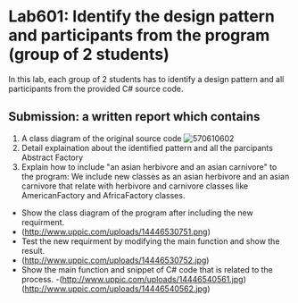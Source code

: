 # Lab601: Identify the design pattern and participants from the program (group of 2 students)

In this lab, each group of 2 students has to identify a design pattern and all participants 
from the provided C# source code. 

## Submission: a written report which contains

1. A class diagram of the original source code
![570610602](http://www.uppic.com/uploads/14446496371.png)
2. Detail explaination about the identified pattern and all the parcipants
    Abstract Factory
3. Explain how to include "an asian herbivore and an asian carnivore" to the program: 
    We include new classes as an asian herbivore and an asian carnivore that relate with herbivore and carnivore classes like AmericanFactory and AfricaFactory classes.
  - Show the class diagram of the program after including the new requirment.
  - (http://www.uppic.com/uploads/14446530751.png)
  - Test the new requirment by modifying the main function and show the result.
  - (http://www.uppic.com/uploads/14446530752.jpg)
  - Show the main function and snippet of C# code that is related to the process.
  -(http://www.uppic.com/uploads/14446540561.jpg)
   (http://www.uppic.com/uploads/14446540562.jpg)

